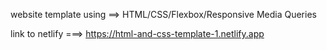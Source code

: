 website template using ==> HTML/CSS/Flexbox/Responsive Media Queries

link to  netlify ===>  https://html-and-css-template-1.netlify.app
